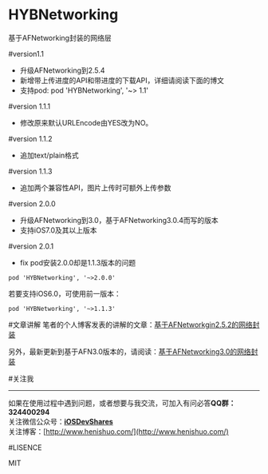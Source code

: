 # HYBNetworking
基于AFNetworking封装的网络层

#version1.1

* 升级AFNetworking到2.5.4
* 新增带上传进度的API和带进度的下载API，详细请阅读下面的博文
* 支持pod:    pod 'HYBNetworking', '~> 1.1'

#version 1.1.1

* 修改原来默认URLEncode由YES改为NO。

#version 1.1.2

* 追加text/plain格式

#version 1.1.3

* 追加两个兼容性API，图片上传时可额外上传参数

#version 2.0.0

* 升级AFNetworking到3.0，基于AFNetworking3.0.4而写的版本
* 支持iOS7.0及其以上版本

#version 2.0.1

* fix pod安装2.0.0却是1.1.3版本的问题

```
pod 'HYBNetworking', '~>2.0.0'
```

若要支持iOS6.0，可使用前一版本：

```
pod 'HYBNetworking', '~>1.1.3'
```

#文章讲解
笔者的个人博客发表的讲解的文章：[基于AFNetworkgin2.5.2的网络封装](http://www.henishuo.com/base-on-afnetworking-wrapper/)

另外，最新更新到基于AFN3.0版本的，请阅读：[基于AFNetworking3.0的网络封装](http://www.henishuo.com/base-on-afnetworking3-0-wrapper/)

#关注我

---
如果在使用过程中遇到问题，或者想要与我交流，可加入有问必答**QQ群：324400294**<br>
关注微信公众号：[**iOSDevShares**]()<br>
关注博客：[http://www.henishuo.com/](http://www.henishuo.com/)


#LISENCE

MIT
